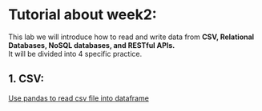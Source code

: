 # Tutorial about week2:

This lab we will introduce how to read and write data from **CSV, Relational Databases, NoSQL databases, and RESTful APIs.**<br>
It will be divided into 4 specific practice.<br>

## 1. CSV: <br>
[Use pandas to read csv file into dataframe](https://chrisalbon.com/python/data_wrangling/pandas_dataframe_importing_csv/)
